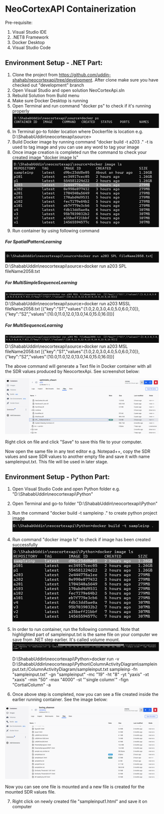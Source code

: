 


NeoCortexAPI Containerization
==============================
Pre-requisite:
1. Visual Studio IDE
2. .NET8 Framework
3. Docker Desktop
4. Visual Studio Code


## Environment Setup - .NET Part:
1. Clone the project from https://github.com/uddin-shahab/neocortexapi/tree/development. After clone make sure you have checked out "development" branch
2. Open Visual Studio and open solution NeoCortexApi.sln
3. Rebuild Solution from Build menu
4. Make sure Docker Desktop is running
5. Open Terminal and run command "docker ps" to check if it's running properly
![alt text](image.png)
6. In Terminal go-to folder location where Dockerfile is location e.g. D:\ShababUddin\neocortexapi\source>
7. Build Docker image by running command "docker build -t a203 ." -t is used to tag image and you can use any word to tag your image
8. Once image creation is completed run the command to check your created image "docker image ls"
![alt text](image-1.png)
9. Run container by using following command

##### For SpatialPatternLearning

![alt text](image-5.png)
    D:\ShababUddin\neocortexapi\source>docker run a203 SPL fileName2058.txt 

##### For MultiSimpleSequenceLearning
![alt text](image-3.png)
    D:\ShababUddin\neocortexapi\source>docker run a203 MSSL fileName2058.txt  [{\"key\":\"S1\",\"values\":[1.0,2.0,3.0,4.0,5.0,6.0,7.0]},{\"key\":\"S2\",\"values\":[10.0,11.0,12.0,13.0,14.0,15.0,16.0]}]

##### For MultiSequenceLearning
![alt text](image-4.png)
    D:\ShababUddin\neocortexapi\source>docker run a203 MSL fileName2058.txt  [{\"key\":\"S1\",\"values\":[1.0,2.0,3.0,4.0,5.0,6.0,7.0]},{\"key\":\"S2\",\"values\":[10.0,11.0,12.0,13.0,14.0,15.0,16.0]}]

The above command will generate a Text file in Docker container with all the SDR values produced by NeocortexApi. See screenshot below:

![alt text](image-6.png)

Right click on file and click "Save" to save this file to your computer.

Now open the same file in any text editor e.g. Notepad++, copy the SDR values and save SDR values to another empty file and save it with name sampleinput.txt. This file will be used in later stage.


## Environment Setup - Python Part:
1. Open Visual Studio Code and open Python folder e.g. "D:\ShababUddin\neocortexapi\Python"
2. Open Terminal and go-to folder "D:\ShababUddin\neocortexapi\Python"
3. Run the command "docker build -t sampleinp ." to create python project image
![alt text](image-7.png)
4. Run command "docker image ls" to check if image has been created successfully
![alt text](image-8.png)
5. In order to run container, run the following command. Note that highlighted part of sampleinput.txt is the same file on your computer we save from .NET step earlier. It's called volume mount.
![alt text](image-9.png)

    D:\ShababUddin\neocortexapi\Python>docker run -v D:\ShababUddin\neocortexapi\Python\ColumnActivityDiagram\sampleinput.txt:/ColumnActivityDiagram/sampleinput.txt  sampleinp -fn "sampleinput.txt" -gn "sampleinput" -mc "19" -ht "8" -yt "yaxis" -xt "xaxis" -min "50" -max "4000" -st "'single column'" -fign "CortialColumn" -a

6. Once above step is completed, now you can see a file created inside the earlier running container. See the image below:

![alt text](image-10.png)

Now you can see one file is mounted and a new file is created for the mounted SDR values file.

7. Right click on newly created file "sampleinput1.html" and save it on computer